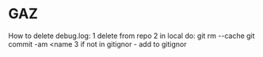 # GAZ
How to delete debug.log:
  1 delete from repo
  2 in local do:
    git rm --cache <name>
    git commit -am <name
  3 if not in gitignor - add to gitignor